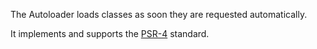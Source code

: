 The Autoloader loads classes as soon they are requested automatically.

It implements and supports the [PSR-4](http://www.php-fig.org/psr/psr-4/) standard.
